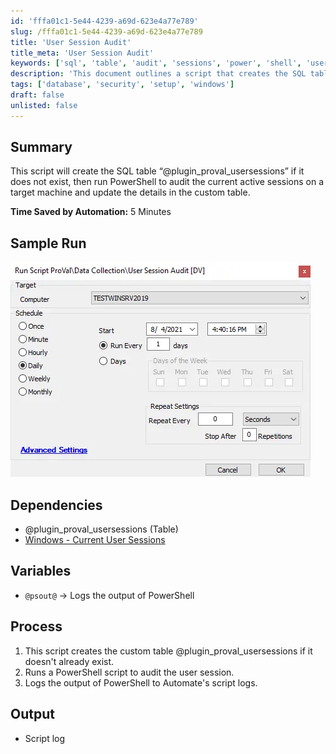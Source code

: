 ```yaml
---
id: 'fffa01c1-5e44-4239-a69d-623e4a77e789'
slug: /fffa01c1-5e44-4239-a69d-623e4a77e789
title: 'User Session Audit'
title_meta: 'User Session Audit'
keywords: ['sql', 'table', 'audit', 'sessions', 'power', 'shell', 'users']
description: 'This document outlines a script that creates the SQL table “@plugin_proval_usersessions” if it does not exist, audits the current active sessions on a target machine using PowerShell, and updates the details in the custom table. It includes a summary, sample run, dependencies, variables, process steps, and output details.'
tags: ['database', 'security', 'setup', 'windows']
draft: false
unlisted: false
---
```


## Summary

This script will create the SQL table “@plugin_proval_usersessions” if it does not exist, then run PowerShell to audit the current active sessions on a target machine and update the details in the custom table.

**Time Saved by Automation:** 5 Minutes

## Sample Run

![Sample Run](../../../static/img/docs/fffa01c1-5e44-4239-a69d-623e4a77e789/image_1.webp)

## Dependencies

- @plugin_proval_usersessions (Table)
- [Windows - Current User Sessions](/docs/ea5d1545-a2d7-4c9e-a61e-b89e43da2b9c)

## Variables

- `@psout@` -> Logs the output of PowerShell

## Process

1. This script creates the custom table @plugin_proval_usersessions if it doesn't already exist.
2. Runs a PowerShell script to audit the user session.
3. Logs the output of PowerShell to Automate's script logs.

## Output

- Script log
